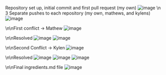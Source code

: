 Repository set up, initial commit and first pull request (my own)
![image](https://github.com/user-attachments/assets/12a822fa-fef1-4e9b-b613-4ee3151482a8)
\n 3 Separate pushes to each repository (my own, mathews, and kylens)
![image](https://github.com/user-attachments/assets/6af266fd-e6ed-4e64-b00f-ade609d0f9df)

\n\nFirst conflict -> Mathew
![image](https://github.com/user-attachments/assets/2d4a3c29-f87f-492f-9d76-9ff2b904497d)

\n\nResolved
![image](https://github.com/user-attachments/assets/07722e1f-e0bf-4872-8063-1250a4969035)
![image](https://github.com/user-attachments/assets/3e09b083-8131-45f6-a24c-2c9322ff590e)

\n\nSecond Conflict -> Kylen
![image](https://github.com/user-attachments/assets/d3610857-d0e4-49b5-a100-20da8b2b7da2)

\n\nResolved
![image](https://github.com/user-attachments/assets/ec4e2b79-d561-469a-a334-0874585f9909)
![image](https://github.com/user-attachments/assets/66c5743e-9e71-4841-85da-24207c64a1ce)
![image](https://github.com/user-attachments/assets/9764bf8c-f7d5-4854-8793-bf6041dc16fa)

\n\nFinal ingredients.md file
![image](https://github.com/user-attachments/assets/58cf653f-83bc-49b7-877d-2cc97569127b)
